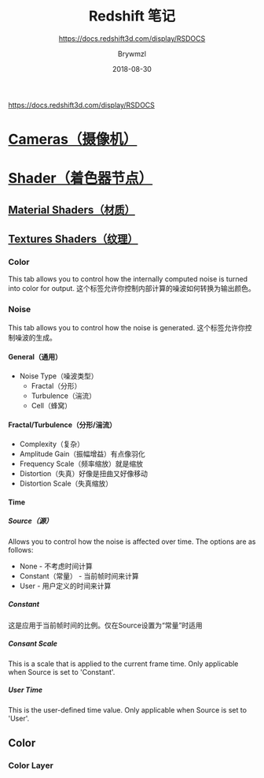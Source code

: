 ﻿---
layout:     post
title:      Redshift 笔记
subtitle:   https://docs.redshift3d.com/display/RSDOCS
date:       2018-08-30
author:     Brywmzl
header-img: img/RedShift/261331074269.jpg
catalog: true
tags:
    - CINEMA 4D
    - Redshift
password: 2333
---
https://docs.redshift3d.com/display/RSDOCS

<!--more-->

# [Cameras（摄像机）](https://docs.redshift3d.com/display/RSDOCS/Cameras)

# [Shader（着色器节点）](https://docs.redshift3d.com/display/RSDOCS/Shaders)

## [Material Shaders（材质）](https://docs.redshift3d.com/display/RSDOCS/Material+Shaders)

## [Textures Shaders（纹理）](https://docs.redshift3d.com/display/RSDOCS/Noise+Texture)

### Color
This tab allows you to control how the internally computed noise is turned into color for output.
这个标签允许你控制内部计算的噪波如何转换为输出颜色。

### Noise
This tab allows you to control how the noise is generated.
这个标签允许你控制噪波的生成。

#### General（通用）
* Noise Type（噪波类型）
	* Fractal（分形）
	* Turbulence（湍流）
	* Cell（蜂窝）

#### Fractal/Turbulence（分形/湍流）
* Complexity（复杂）
* Amplitude Gain（振幅增益）有点像羽化
* Frequency Scale（频率缩放）就是缩放
* Distortion（失真）好像是扭曲又好像移动
* Distortion Scale（失真缩放）

#### Time

##### Source（源）

Allows you to control how the noise is affected over time. The options are as follows:
* None - 不考虑时间计算
* Constant（常量） - 当前帧时间来计算
* User - 用户定义的时间来计算

##### Constant
这是应用于当前帧时间的比例。仅在Source设置为“常量”时适用

##### Consant Scale
This is a scale that is applied to the current frame time. Only applicable when Source is set to 'Constant'.

##### User Time
This is the user-defined time value. Only applicable when Source is set to 'User'.

## Color

### Color Layer